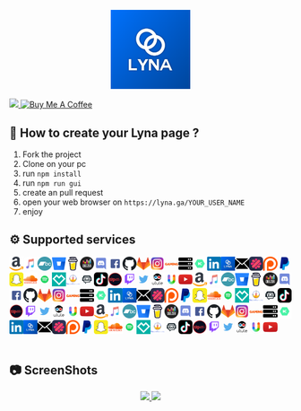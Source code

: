 <html><head></head><body><p align="center">
<a href="https://lyna.ga/">
    <img src="img/assets/lyna.png" width="28%">
</a>
</p><p>
<a href="https://lyna.ga/">
    <img src="https://api.netlify.com/api/v1/badges/d5847749-1cda-4d52-9efa-110b78b5515d/deploy-status">
</a>
<a href="https://buymeacoffee.com/taistudio" target="_blank"><img src="https://www.buymeacoffee.com/assets/img/custom_images/yellow_img.png" alt="Buy Me A Coffee"></a>

## 📝 How to create your Lyna page ?

1. Fork the project
2. Clone on your pc
3. run `npm install`
4. run `npm run gui`
5. create an pull request
6. open your web browser on `https://lyna.ga/YOUR_USER_NAME`
7. enjoy

## ⚙️ Supported services

</p><div class="services"><img src="img/services/amazon.png" width="5%"><img src="img/services/applemusic.png" width="5%"><img src="img/services/bandcamp.png" width="5%"><img src="img/services/bitbucket.png" width="5%"><img src="img/services/buymeacoffee.png" width="5%"><img src="img/services/deezer.png" width="5%"><img src="img/services/discord.png" width="5%"><img src="img/services/facebook.png" width="5%"><img src="img/services/github.png" width="5%"><img src="img/services/gitlab.png" width="5%"><img src="img/services/instagram.png" width="5%"><img src="img/services/instantgaming.png" width="5%"><img src="img/services/internet.png" width="5%"><img src="img/services/keakr.png" width="5%"><img src="img/services/linkedIn.png" width="5%"><img src="img/services/lyna.png" width="5%"><img src="img/services/mailto.png" width="5%"><img src="img/services/malt.png" width="5%"><img src="img/services/patreon.png" width="5%"><img src="img/services/paypal.png" width="5%"><img src="img/services/snapchat.png" width="5%"><img src="img/services/soundcloud.png" width="5%"><img src="img/services/spotify.png" width="5%"><img src="img/services/spreadshirt.png" width="5%"><img src="img/services/streamelements.png" width="5%"><img src="img/services/streamlabs.png" width="5%"><img src="img/services/tiktok.png" width="5%"><img src="img/services/tipeee.png" width="5%"><img src="img/services/twitch.png" width="5%"><img src="img/services/twitter.png" width="5%"><img src="img/services/ulule.png" width="5%"><img src="img/services/utip.png" width="5%"><img src="img/services/youtube.png" width="5%"><img src="img/services/amazon.png" width="5%" title="amazon.png"><img src="img/services/applemusic.png" width="5%" title="applemusic.png"><img src="img/services/bandcamp.png" width="5%" title="bandcamp.png"><img src="img/services/bitbucket.png" width="5%" title="bitbucket.png"><img src="img/services/buymeacoffee.png" width="5%" title="buymeacoffee.png"><img src="img/services/deezer.png" width="5%" title="deezer.png"><img src="img/services/discord.png" width="5%" title="discord.png"><img src="img/services/facebook.png" width="5%" title="facebook.png"><img src="img/services/github.png" width="5%" title="github.png"><img src="img/services/gitlab.png" width="5%" title="gitlab.png"><img src="img/services/instagram.png" width="5%" title="instagram.png"><img src="img/services/instantgaming.png" width="5%" title="instantgaming.png"><img src="img/services/internet.png" width="5%" title="internet.png"><img src="img/services/keakr.png" width="5%" title="keakr.png"><img src="img/services/linkedIn.png" width="5%" title="linkedIn.png"><img src="img/services/lyna.png" width="5%" title="lyna.png"><img src="img/services/mailto.png" width="5%" title="mailto.png"><img src="img/services/malt.png" width="5%" title="malt.png"><img src="img/services/patreon.png" width="5%" title="patreon.png"><img src="img/services/paypal.png" width="5%" title="paypal.png"><img src="img/services/snapchat.png" width="5%" title="snapchat.png"><img src="img/services/soundcloud.png" width="5%" title="soundcloud.png"><img src="img/services/spotify.png" width="5%" title="spotify.png"><img src="img/services/spreadshirt.png" width="5%" title="spreadshirt.png"><img src="img/services/streamelements.png" width="5%" title="streamelements.png"><img src="img/services/streamlabs.png" width="5%" title="streamlabs.png"><img src="img/services/tiktok.png" width="5%" title="tiktok.png"><img src="img/services/tipeee.png" width="5%" title="tipeee.png"><img src="img/services/twitch.png" width="5%" title="twitch.png"><img src="img/services/twitter.png" width="5%" title="twitter.png"><img src="img/services/ulule.png" width="5%" title="ulule.png"><img src="img/services/utip.png" width="5%" title="utip.png"><img src="img/services/youtube.png" width="5%" title="youtube.png"><img src="img/services/amazon.png" width="5%" title="amazon"><img src="img/services/applemusic.png" width="5%" title="applemusic"><img src="img/services/bandcamp.png" width="5%" title="bandcamp"><img src="img/services/bitbucket.png" width="5%" title="bitbucket"><img src="img/services/buymeacoffee.png" width="5%" title="buymeacoffee"><img src="img/services/deezer.png" width="5%" title="deezer"><img src="img/services/discord.png" width="5%" title="discord"><img src="img/services/facebook.png" width="5%" title="facebook"><img src="img/services/github.png" width="5%" title="github"><img src="img/services/gitlab.png" width="5%" title="gitlab"><img src="img/services/instagram.png" width="5%" title="instagram"><img src="img/services/instantgaming.png" width="5%" title="instantgaming"><img src="img/services/internet.png" width="5%" title="internet"><img src="img/services/keakr.png" width="5%" title="keakr"><img src="img/services/linkedIn.png" width="5%" title="linkedIn"><img src="img/services/lyna.png" width="5%" title="lyna"><img src="img/services/mailto.png" width="5%" title="mailto"><img src="img/services/malt.png" width="5%" title="malt"><img src="img/services/patreon.png" width="5%" title="patreon"><img src="img/services/paypal.png" width="5%" title="paypal"><img src="img/services/snapchat.png" width="5%" title="snapchat"><img src="img/services/soundcloud.png" width="5%" title="soundcloud"><img src="img/services/spotify.png" width="5%" title="spotify"><img src="img/services/spreadshirt.png" width="5%" title="spreadshirt"><img src="img/services/streamelements.png" width="5%" title="streamelements"><img src="img/services/streamlabs.png" width="5%" title="streamlabs"><img src="img/services/tiktok.png" width="5%" title="tiktok"><img src="img/services/tipeee.png" width="5%" title="tipeee"><img src="img/services/twitch.png" width="5%" title="twitch"><img src="img/services/twitter.png" width="5%" title="twitter"><img src="img/services/ulule.png" width="5%" title="ulule"><img src="img/services/utip.png" width="5%" title="utip"><img src="img/services/youtube.png" width="5%" title="youtube"></div>
<br>

## 📷 ScreenShots
<p align="center">
    <a href="https://lyna.ga/taistudio">
        <img src="https://raw.githubusercontent.com/TaiStudio/Lyna/main/img/assets/taistudio.png" width="45%">
    </a>
    <a href="https://lyna.ga/potion">
        <img src="https://raw.githubusercontent.com/TaiStudio/Lyna/main/img/assets/potion.png" width="45%">
    </a>
</p></body></html>